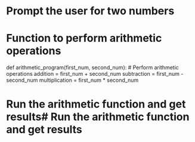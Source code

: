 # Prompt the user for two numbers

# Function to perform arithmetic operations
def arithmetic_program(first_num, second_num):
    # Perform arithmetic operations
    addition = first_num + second_num
    subtraction = first_num - second_num
    multiplication = first_num * second_num

# Run the arithmetic function and get results# Run the arithmetic function and get results
